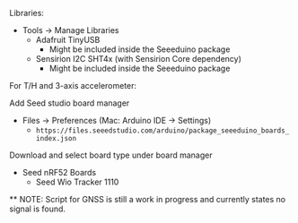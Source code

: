 Libraries:
- Tools -> Manage Libraries 
  - Adafruit TinyUSB
    -  Might be included inside the Seeeduino package
  - Sensirion I2C SHT4x (with Sensirion Core dependency)
    - Might be included inside the Seeeduino package


For T/H and 3-axis accelerometer:

Add Seed studio board manager
- Files -> Preferences (Mac: Arduino IDE -> Settings)
  - `https://files.seeedstudio.com/arduino/package_seeeduino_boards_index.json`

Download and select board type under board manager
- Seed nRF52 Boards
  - Seed Wio Tracker 1110


** NOTE: Script for GNSS is still a work in progress and currently states no signal is found.
